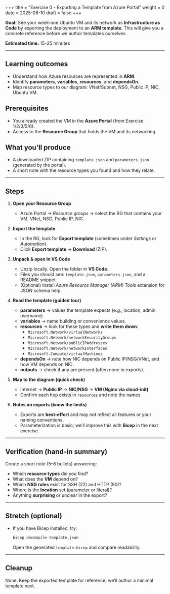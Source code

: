 +++
title = "Exercise 0 - Exporting a Template from Azure Portal"
weight = 0
date = 2025-08-10
draft = false
+++

**Goal:** See your week‑one Ubuntu VM and its network as **Infrastructure as Code** by exporting the deployment to an **ARM template**. This will give you a concrete reference before we author templates ourselves.

**Estimated time:** 15–25 minutes

---

## Learning outcomes
- Understand how Azure resources are represented in **ARM**.
- Identify **parameters**, **variables**, **resources**, and **dependsOn**.
- Map resource types to our diagram: VNet/Subnet, NSG, Public IP, NIC, Ubuntu VM.

## Prerequisites
- You already created the VM in the **Azure Portal** (from Exercise 1/2/3/5/6).
- Access to the **Resource Group** that holds the VM and its networking.

## What you’ll produce
- A downloaded ZIP containing `template.json` and `parameters.json` (generated by the portal).  
- A short note with the resource types you found and how they relate.

---

## Steps

1. **Open your Resource Group**
   - Azure Portal → *Resource groups* → select the RG that contains your VM, VNet, NSG, Public IP, NIC.

2. **Export the template**
   - In the RG, look for **Export template** (sometimes under *Settings* or *Automation*).
   - Click **Export template** → **Download** (ZIP).

3. **Unpack & open in VS Code**
   - Unzip locally. Open the folder in **VS Code**.
   - Files you should see: `template.json`, `parameters.json`, and a README snippet.
   - (Optional) Install *Azure Resource Manager (ARM) Tools* extension for JSON schema help.

4. **Read the template (guided tour)**
   - **parameters** → values the template expects (e.g., location, admin username).
   - **variables** → name building or convenience values.
   - **resources** → look for these types and **write them down**:
     - `Microsoft.Network/virtualNetworks`
     - `Microsoft.Network/networkSecurityGroups`
     - `Microsoft.Network/publicIPAddresses`
     - `Microsoft.Network/networkInterfaces`
     - `Microsoft.Compute/virtualMachines`
   - **dependsOn** → note how NIC depends on Public IP/NSG/VNet, and how VM depends on NIC.
   - **outputs** → check if any are present (often none in exports).

5. **Map to the diagram (quick check)**
   - Internet → **Public IP** → **NIC/NSG** → **VM (Nginx via cloud‑init)**.
   - Confirm each hop exists in `resources` and note the names.

6. **Notes on exports (know the limits)**
   - Exports are **best‑effort** and may not reflect all features or your naming conventions.
   - Parameterization is basic; we’ll improve this with **Bicep** in the next exercise.

---

## Verification (hand‑in summary)
Create a short note (5–8 bullets) answering:
- Which **resource types** did you find?
- What does the **VM** depend on?
- Which **NSG rules** exist for SSH (22) and HTTP (80)?
- Where is the **location** set (parameter or literal)?
- Anything **surprising** or unclear in the export?

---

## Stretch (optional)
- If you have Bicep installed, try:  
  ```bash
  bicep decompile template.json
  ```
  Open the generated `template.bicep` and compare readability.

---

## Cleanup
None. Keep the exported template for reference; we’ll author a minimal template next.
